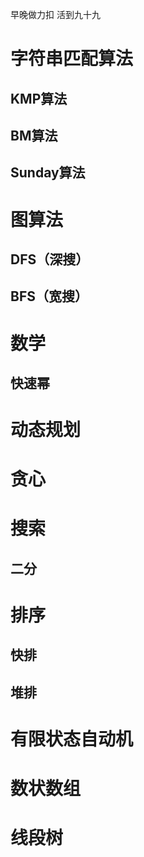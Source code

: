 早晚做力扣 活到九十九

# 字符串匹配算法

## KMP算法

## BM算法

## Sunday算法

# 图算法

## DFS（深搜）

## BFS（宽搜）

# 数学

## 快速幂

# 动态规划

# 贪心

# 搜索

## 二分

# 排序

## 快排

## 堆排

# 有限状态自动机

# 数状数组

# 线段树
